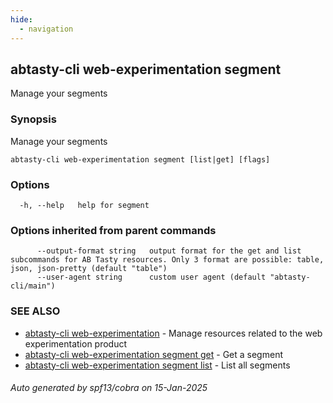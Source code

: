 ```yaml
---
hide:
  - navigation
---
```

## abtasty-cli web-experimentation segment

Manage your segments

### Synopsis

Manage your segments

```
abtasty-cli web-experimentation segment [list|get] [flags]
```

### Options

```
  -h, --help   help for segment
```

### Options inherited from parent commands

```
      --output-format string   output format for the get and list subcommands for AB Tasty resources. Only 3 format are possible: table, json, json-pretty (default "table")
      --user-agent string      custom user agent (default "abtasty-cli/main")
```

### SEE ALSO

* [abtasty-cli web-experimentation](abtasty-cli_web-experimentation.md)	 - Manage resources related to the web experimentation product
* [abtasty-cli web-experimentation segment get](abtasty-cli_web-experimentation_segment_get.md)	 - Get a segment
* [abtasty-cli web-experimentation segment list](abtasty-cli_web-experimentation_segment_list.md)	 - List all segments

###### Auto generated by spf13/cobra on 15-Jan-2025
